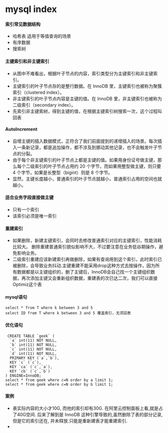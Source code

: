 # mysql index
#### 索引常见数据结构
* 哈希表 适用于等值查询的场景
* 有序数据
* 搜索树

#### 主键索引和非主键索引
* 从图中不难看出，根据叶子节点的内容，索引类型分为主键索引和非主键索引。
* 主键索引的叶子节点存的是整行数据。在 InnoDB 里，主键索引也被称为聚簇索引（clustered index）。
* 非主键索引的叶子节点内容是主键的值。在 InnoDB 里，非主键索引也被称为二级索引（secondary index）。
* 先索引非主键索树，得到主键的值，在根据主键索引树搜索一次，这个过程叫回表

#### AutoIncrement
* 自增主键的插入数据模式，正符合了我们前面提到的递增插入的场景。每次插入一条新记录，都是追加操作，都不涉及到挪动其他记录，也不会触发叶子节点的分裂。
* 由于每个非主键索引的叶子节点上都是主键的值。如果用身份证号做主键，那么每个二级索引的叶子节点占用约 20 个字节，而如果用整型做主键，则只要 4 个字节，如果是长整型（bigint）则是 8 个字节。
* 显然，主键长度越小，普通索引的叶子节点就越小，普通索引占用的空间也就越小。

#### 适合业务字段直接做主键
* 只有一个索引
* 该索引必须是唯一索引

#### 重建索引
* 如果删除，新建主键索引，会同时去修改普通索引对应的主键索引，性能消耗比较大。
删除重建普通索引貌似影响不大，不过要注意在业务低谷期操作，避免影响业务。
* 二级索引重建应该新建索引再做删除，如果有查询用到这个索引，此时索引已被删除，会导致业务抖动.主键重建不能采用drop这种方式去按操作，因为所有数据都是以主键组织的，删了主键后，InnoDB会自己找一个主键组织数据，再次添加主键又会重新组织数据，重建表的次已达二次，我们可以直接Optimiz这个表

#### mysql语句
```
select * from T where k between 3 and 5
select ID from T where k between 3 and 5 覆盖索引，无须回表
```

#### 优化语句
```
 CREATE TABLE `geek` (
  `a` int(11) NOT NULL,
  `b` int(11) NOT NULL,
  `c` int(11) NOT NULL,
  `d` int(11) NOT NULL,
  PRIMARY KEY (`a`,`b`),
  KEY `c` (`c`),
  KEY `ca` (`c`,`a`),
  KEY `cb` (`c`,`b`)
) ENGINE=InnoDB;
select * from geek where c=N order by a limit 1;
select * from geek where c=N order by b limit 1;
```
#### 案例
* 表实际内容的大小才10G, 而他的索引却有30G. 在阿里云控制面板上看,就是占了40G空间. 后来了解到是 InnoDB 这种引擎导致的,虽然删除了表的部分记录,但是它的索引还在, 并未释放.只能是重新建表才能重建索引.
* 
